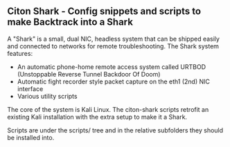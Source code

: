 Citon Shark - Config snippets and scripts to make Backtrack into a Shark 
-----------------------------------------------------------------------------

A "Shark" is a small, dual NIC, headless system that can be shipped easily
and connected to networks for remote troubleshooting.  The Shark system
features:

 * An automatic phone-home remote access system called URTBOD (Unstoppable
   Reverse Tunnel Backdoor Of Doom)
 * Automatic fight recorder style packet capture on the eth1 (2nd) NIC
   interface
 * Various utility scripts

The core of the system is Kali Linux.   The citon-shark scripts retrofit an
existing Kali installation with the extra setup to make it a Shark.

Scripts are under the scripts/ tree and in the relative subfolders they
should be installed into.
